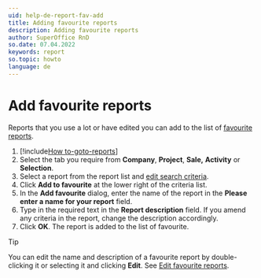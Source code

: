 ```yaml
---
uid: help-de-report-fav-add
title: Adding favourite reports
description: Adding favourite reports
author: SuperOffice RnD
so.date: 07.04.2022
keywords: report
so.topic: howto
language: de
---
```


# Add favourite reports

Reports that you use a lot or have edited you can add to the list of [favourite reports][1].

1. [!include[How to-goto-reports](../includes/goto-reports.md)]
2. Select the tab you require from **Company**, **Project**, **Sale,** **Activity** or **Selection**.
3. Select a report from the report list and [edit search criteria][2].
4. Click **Add to favourite** at the lower right of the criteria list.
5. In the **Add favourite** dialog, enter the name of the report in the **Please enter a name for your report** field.
6. Type in the required text in the **Report description** field. If you amend any criteria in the report, change the description accordingly.
7. Click **OK**. The report is added to the list of favourite.

> [!TIP]
> You can edit the name and description of a favourite report by double-clicking it or selecting it and clicking **Edit**. See [Edit favourite reports][3].

<!-- Referenced links -->
[1]: index.md
[2]: ../search-criteria/edit.md
[3]: edit.md

<!-- Referenced images -->

